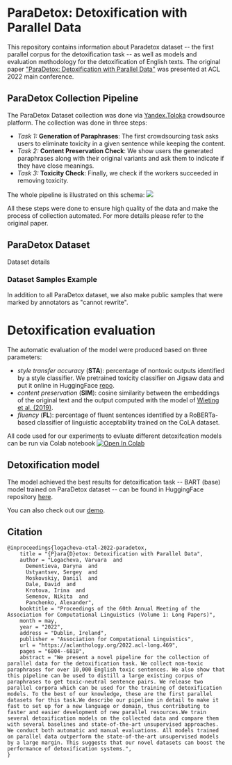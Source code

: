 # ParaDetox: Detoxification with Parallel Data

This repository contains information about Paradetox dataset -- the first parallel corpus for the detoxification task -- as well as models and evaluation methodology for the detoxification of English texts. The original paper ["ParaDetox: Detoxification with Parallel Data"](https://aclanthology.org/2022.acl-long.469/) was presented at ACL 2022 main conference.

## ParaDetox Collection Pipeline

The ParaDetox Dataset collection was done via [Yandex.Toloka](https://toloka.yandex.com/) crowdsource platform. The collection was done in three steps:
* *Task 1:* **Generation of Paraphrases**: The first crowdsourcing task asks users to eliminate toxicity in a given sentence while keeping the content.
* *Task 2:* **Content Preservation Check**:  We show users the generated paraphrases along with their original variants and ask them to indicate if they have close meanings.
* *Task 3:* **Toxicity Check**: Finally, we check if the workers succeeded in removing toxicity.

The whole pipeline is illustrated on this schema:
![](https://github.com/skoltech-nlp/paradetox/blob/main/img/generation_pipeline_blue.jpg)

All these steps were done to ensure high quality of the data and make the process of collection automated. For more details please refer to the original paper.

## ParaDetox Dataset
Dataset details

### Dataset Samples Example

In addition to all ParaDetox dataset, we also make public samples that were marked by annotators as "cannot rewrite".

# Detoxification evaluation

The automatic evaluation of the model were produced based on three parameters:
* *style transfer accuracy* (**STA**): percentage of nontoxic outputs identified by a style classifier. We pretrained toxicity classifier on Jigsaw data and put it online in HuggingFace [repo](https://huggingface.co/SkolkovoInstitute/roberta_toxicity_classifier).
* *content preservation* (**SIM**): cosine similarity between the embeddings of the original text and the output computed with the model of [Wieting et al. (2019)](https://aclanthology.org/P19-1427/).
* *fluency* (**FL**): percentage of fluent sentences identified by a RoBERTa-based classifier of linguistic acceptability trained on the CoLA dataset. 

All code used for our experiments to evluate different detoxifcation models can be run via Colab notebook [![Open In Colab](https://colab.research.google.com/assets/colab-badge.svg)](https://colab.research.google.com/drive/1xTqbx7IPF8bVL2bDCfQSDarA43mIPefE?usp=sharing)

## Detoxification model
The model achieved the best results for detoxification task -- BART (base) model trained on ParaDetox dataset -- can be found in HuggingFace repository [here](https://huggingface.co/SkolkovoInstitute/bart-base-detox).

You can also check out our [demo](https://detoxifier.nlp.zhores.net/junction/).

## Citation

```
@inproceedings{logacheva-etal-2022-paradetox,
    title = "{P}ara{D}etox: Detoxification with Parallel Data",
    author = "Logacheva, Varvara  and
      Dementieva, Daryna  and
      Ustyantsev, Sergey  and
      Moskovskiy, Daniil  and
      Dale, David  and
      Krotova, Irina  and
      Semenov, Nikita  and
      Panchenko, Alexander",
    booktitle = "Proceedings of the 60th Annual Meeting of the Association for Computational Linguistics (Volume 1: Long Papers)",
    month = may,
    year = "2022",
    address = "Dublin, Ireland",
    publisher = "Association for Computational Linguistics",
    url = "https://aclanthology.org/2022.acl-long.469",
    pages = "6804--6818",
    abstract = "We present a novel pipeline for the collection of parallel data for the detoxification task. We collect non-toxic paraphrases for over 10,000 English toxic sentences. We also show that this pipeline can be used to distill a large existing corpus of paraphrases to get toxic-neutral sentence pairs. We release two parallel corpora which can be used for the training of detoxification models. To the best of our knowledge, these are the first parallel datasets for this task.We describe our pipeline in detail to make it fast to set up for a new language or domain, thus contributing to faster and easier development of new parallel resources.We train several detoxification models on the collected data and compare them with several baselines and state-of-the-art unsupervised approaches. We conduct both automatic and manual evaluations. All models trained on parallel data outperform the state-of-the-art unsupervised models by a large margin. This suggests that our novel datasets can boost the performance of detoxification systems.",
}
```
